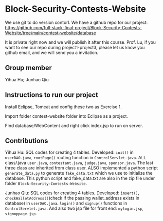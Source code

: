 # Block-Security-Contests-Website

We use git to do version contorl. We have a github repo for our project: https://github.com/full-stack-final-project/Block-Security-Contests-Website/tree/main/contest-website/database

It is private right now and we will publish it after this course. Prof. Lu, if you want to see our repo during project1-project3, please let us know you github email, and we will send you a invitation. 

## Group member

Yihua Hu; 
Junhao Qiu

## Instructions to run our project

Install Eclipse, Tomcat and config these two as Exercise 1.

Import folder contest-website folder into Eclipse as a project.

Find database/WebContent and right click index.jsp to run on server. 

## Contributions

Yihua Hu: SQL codes for creating 4 tables. Developed: `init()` in `userDAO.java`, `rootPage()` routing function in `ControlServlet.java`. ALL class/.java `user.java`, `contestant.java`, `judge.java`, `sponsor.java`. The last three class are  inherited from class user. ALSO implemented a python script `generate_data.py` to generate `fake_data.txt` which we use to initialize the database. This python script and fake_data.txt are also in the zip file under folder `Block-Security-Contests-Website`. 

Junhao Qiu: SQL codes for creating 4 tables. Developed: `insert()`, `checkWalletAddress()`(check if the passing wallet_address exists in database) in `userDAO.java`. `login()` and `signup()` functions in `ControlServlet.java`. And also two jsp file for front end: `mylogin.jsp`, `signuppage.jsp`.


